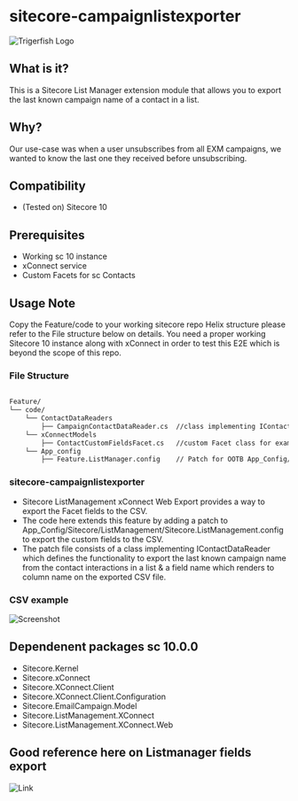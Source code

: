 ﻿# sitecore-campaignlistexporter
![Trigerfish Logo](https://avatars.githubusercontent.com/u/78132139?v=4)

## What is it?
This is a Sitecore List Manager extension module that allows you to export the last known campaign name of a contact in a list.

## Why?
Our use-case was when a user unsubscribes from all EXM campaigns, we wanted to know the last one they received before unsubscribing.

## Compatibility
- (Tested on) Sitecore 10

## Prerequisites
- Working sc 10 instance
- xConnect service
- Custom Facets for sc Contacts

## Usage Note
Copy the Feature/code to your working sitecore repo Helix structure please refer to the File structure below on details.
You need a proper working Sitecore 10 instance along with xConnect in order to test this E2E which is beyond the scope of this repo.

### File Structure
``` bash

Feature/
└── code/
    └── ContactDataReaders
        ├── CampaignContactDataReader.cs  //class implementing IContactDataReader
    └── xConnectModels
        ├── ContactCustomFieldsFacet.cs   //custom Facet class for example
    └── App_config
        ├── Feature.ListManager.config    // Patch for OOTB App_Config/Sitecore/ListManagement/Sitecore.ListManagement.config
```

### sitecore-campaignlistexporter
- Sitecore ListManagement xConnect Web Export provides a way to export the Facet fields to the CSV.
- The code here extends this feature by adding a patch to App_Config/Sitecore/ListManagement/Sitecore.ListManagement.config  
to export the custom fields to the CSV.
- The patch file consists of a class implementing IContactDataReader which defines the functionality to export the last 
known campaign name from the contact interactions in a list & a field name which renders to column name on the exported CSV file.

### CSV example
![Screenshot](https://i.postimg.cc/52BHVQFZ/xls.png)

## Dependenent packages sc 10.0.0
- Sitecore.Kernel
- Sitecore.xConnect
- Sitecore.XConnect.Client
- Sitecore.XConnect.Client.Configuration
- Sitecore.EmailCampaign.Model
- Sitecore.ListManagement.XConnect
- Sitecore.ListManagement.XConnect.Web

## Good reference here on Listmanager fields export
![Link](https://sitecorify.com/list-manager-export-contacts-with-custom-facets/)

